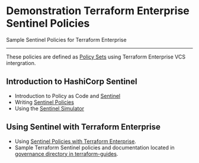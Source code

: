 # Demonstration Terraform Enterprise Sentinel Policies

Sample Sentinel Policies for Terraform Enterprise

---

These policies are defined as [Policy Sets](https://www.terraform.io/docs/enterprise/sentinel/manage-policies.html) using Terraform Enterprise VCS intergration.

## Introduction to HashiCorp Sentinel

- Introduction to Policy as Code and [Sentinel](https://docs.hashicorp.com/sentinel/concepts/policy-as-code)
- Writing [Sentinel Policies](https://docs.hashicorp.com/sentinel/writing/)
- Using the [Sentinel Simulator](https://docs.hashicorp.com/sentinel/commands/)

## Using Sentinel with Terraform Enterprise

- Using [Sentinel Policies with Terraform Enterprise](https://www.terraform.io/docs/enterprise/sentinel/index.html).
- Sample Terraform Sentinel policies and documentation located in [governance directory in terraform-guides](https://github.com/hashicorp/terraform-guides/tree/master/governance/second-generation).
